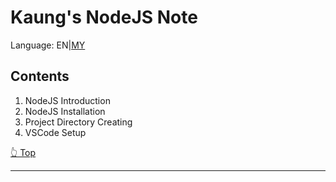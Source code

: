 # Kaung's NodeJS Note

Language: EN|[MY](../my/index.md)

## Contents

1. NodeJS Introduction
2. NodeJS Installation
3. Project Directory Creating
4. VSCode Setup

[👆 Top](#contents)

---